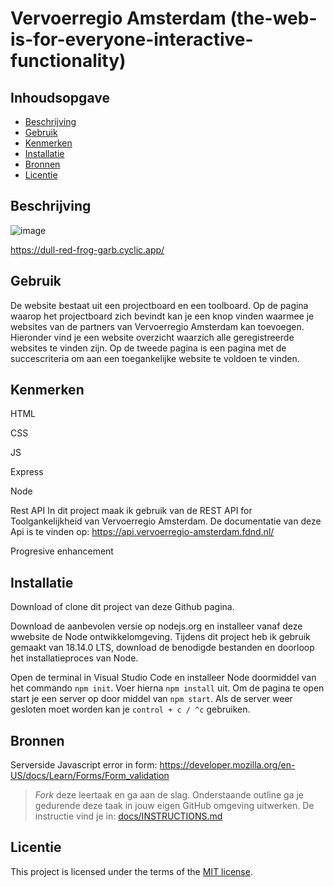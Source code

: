 # Vervoerregio Amsterdam (the-web-is-for-everyone-interactive-functionality)

## Inhoudsopgave

  * [Beschrijving](#beschrijving)
  * [Gebruik](#gebruik)
  * [Kenmerken](#kenmerken)
  * [Installatie](#installatie)
  * [Bronnen](#bronnen)
  * [Licentie](#licentie)

## Beschrijving
<!-- In de Beschrijving staat kort beschreven wat voor project het is en wat je hebt gemaakt -->
![image](https://user-images.githubusercontent.com/112857487/230037852-90d93918-4173-47e3-b728-c11b19aa1ff0.png)

https://dull-red-frog-garb.cyclic.app/

## Gebruik
<!--Bij Gebruik staat hoe je project er uit ziet, hoe het werkt en wat je er mee kan. -->
De website bestaat uit een projectboard en een toolboard. Op de pagina waarop het projectboard zich bevindt kan je een knop vinden waarmee je websites van de partners van Vervoerregio Amsterdam kan toevoegen. Hieronder vind je een website overzicht waarzich alle geregistreerde websites te vinden zijn. Op de tweede pagina is een pagina met de succescriteria om aan een toegankelijke website te voldoen te vinden.

## Kenmerken
<!-- Bij Kenmerken staat welke technieken zijn gebruikt en hoe. Wat is de HTML structuur? Wat zijn de belangrijkste dingen in CSS? Wat is er met Javascript gedaan en hoe? Misschien heb je een framwork of library gebruikt? -->
HTML


CSS


JS


Express


Node


Rest API
In dit project maak ik gebruik van de REST API for Toolgankelijkheid van Vervoerregio Amsterdam. De documentatie van deze Api is te vinden op: https://api.vervoerregio-amsterdam.fdnd.nl/


Progresive enhancement

## Installatie
<!-- Bij Instalatie staat hoe een andere developer aan jouw repo kan werken -->
Download of clone dit project van deze Github pagina.

Download de aanbevolen versie op nodejs.org en installeer vanaf deze wwebsite de Node ontwikkelomgeving. Tijdens dit project heb ik gebruik gemaakt van 18.14.0 LTS, download de benodigde bestanden en doorloop het installatieproces van Node.

Open de terminal in Visual Studio Code en installeer Node doormiddel van het commando ``npm init``. Voer hierna ``npm install`` uit. Om de pagina te open start je een server op door middel van ``npm start``. Als de server weer gesloten moet worden kan je ``control + c / ^c`` gebruiken.

## Bronnen
Serverside Javascript error in form:
https://developer.mozilla.org/en-US/docs/Learn/Forms/Form_validation

> _Fork_ deze leertaak en ga aan de slag. Onderstaande outline ga je gedurende deze taak in jouw eigen GitHub omgeving uitwerken. De instructie vind je in: [docs/INSTRUCTIONS.md](docs/INSTRUCTIONS.md)

## Licentie
This project is licensed under the terms of the [MIT license](./LICENSE).
